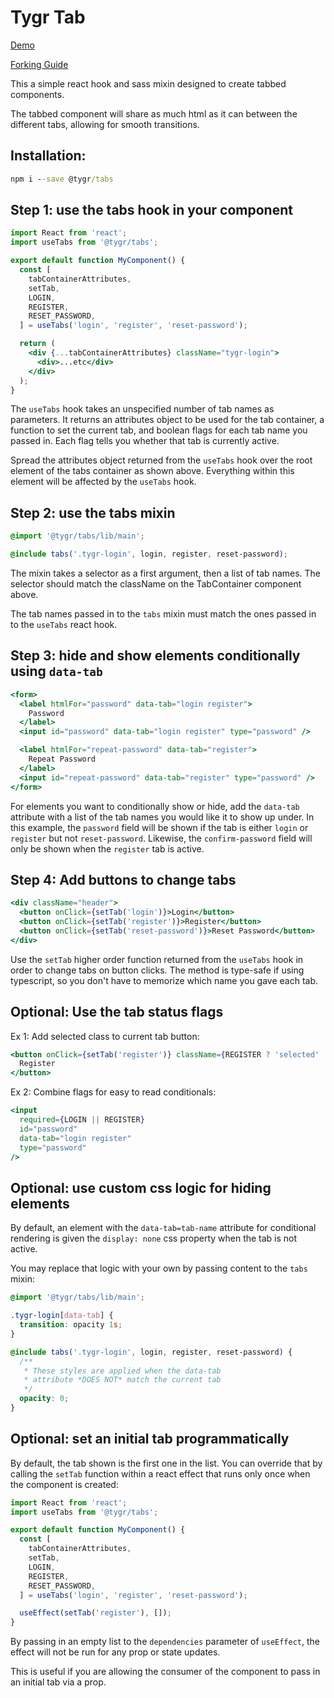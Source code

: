 # Tygr Tab

[Demo](https://tygr.info/download/@tygr/tabs/lib/demo)

[Forking Guide](docs/forking.md)

This a simple react hook and sass mixin designed to create tabbed components.

The tabbed component will share as much html as it can between the different tabs, allowing for smooth transitions.

## Installation:

```cmd
npm i --save @tygr/tabs
```

## Step 1: use the tabs hook in your component

```jsx
import React from 'react';
import useTabs from '@tygr/tabs';

export default function MyComponent() {
  const [
    tabContainerAttributes,
    setTab,
    LOGIN,
    REGISTER,
    RESET_PASSWORD,
  ] = useTabs('login', 'register', 'reset-password');

  return (
    <div {...tabContainerAttributes} className="tygr-login">
      <div>...etc</div>
    </div>
  );
}
```

The `useTabs` hook takes an unspecified number of tab names as parameters. It returns an attributes object to be used for the tab container, a function to set the current tab, and boolean flags for each tab name you passed in. Each flag tells you whether that tab is currently active.

Spread the attributes object returned from the `useTabs` hook over the root element of the tabs container as shown above. Everything within this element will be affected by the `useTabs` hook.

## Step 2: use the tabs mixin

```scss
@import '@tygr/tabs/lib/main';

@include tabs('.tygr-login', login, register, reset-password);
```

The mixin takes a selector as a first argument, then a list of tab names. The selector should match the className on the TabContainer component above.

The tab names passed in to the `tabs` mixin must match the ones passed in to the `useTabs` react hook.

## Step 3: hide and show elements conditionally using `data-tab`

```jsx
<form>
  <label htmlFor="password" data-tab="login register">
    Password
  </label>
  <input id="password" data-tab="login register" type="password" />

  <label htmlFor="repeat-password" data-tab="register">
    Repeat Password
  </label>
  <input id="repeat-password" data-tab="register" type="password" />
</form>
```

For elements you want to conditionally show or hide, add the `data-tab` attribute with a list of the tab names you would like it to show up under. In this example, the `password` field will be shown if the tab is either `login` or `register` but not `reset-password`. Likewise, the `confirm-password` field will only be shown when the `register` tab is active.

## Step 4: Add buttons to change tabs

```jsx
<div className="header">
  <button onClick={setTab('login')}>Login</button>
  <button onClick={setTab('register')}>Register</button>
  <button onClick={setTab('reset-password')}>Reset Password</button>
</div>
```

Use the `setTab` higher order function returned from the `useTabs` hook in order to change tabs on button clicks. The method is type-safe if using typescript, so you don't have to memorize which name you gave each tab.

## Optional: Use the tab status flags

Ex 1: Add selected class to current tab button:

```jsx
<button onClick={setTab('register')} className={REGISTER ? 'selected' : ''}>
  Register
</button>
```

Ex 2: Combine flags for easy to read conditionals:

```jsx
<input
  required={LOGIN || REGISTER}
  id="password"
  data-tab="login register"
  type="password"
/>
```

## Optional: use custom css logic for hiding elements

By default, an element with the `data-tab=tab-name` attribute for conditional rendering is given the `display: none` css property when the tab is not active.

You may replace that logic with your own by passing content to the `tabs` mixin:

```scss
@import '@tygr/tabs/lib/main';

.tygr-login[data-tab] {
  transition: opacity 1s;
}

@include tabs('.tygr-login', login, register, reset-password) {
  /**
   * These styles are applied when the data-tab
   * attribute *DOES NOT* match the current tab
   */
  opacity: 0;
}
```

## Optional: set an initial tab programmatically

By default, the tab shown is the first one in the list. You can override that by calling the `setTab` function within a react effect that runs only once when the component is created:

```js
import React from 'react';
import useTabs from '@tygr/tabs';

export default function MyComponent() {
  const [
    tabContainerAttributes,
    setTab,
    LOGIN,
    REGISTER,
    RESET_PASSWORD,
  ] = useTabs('login', 'register', 'reset-password');

  useEffect(setTab('register'), []);
}
```

By passing in an empty list to the `dependencies` parameter of `useEffect`, the effect will not be run for any prop or state updates.

This is useful if you are allowing the consumer of the component to pass in an initial tab via a prop.
